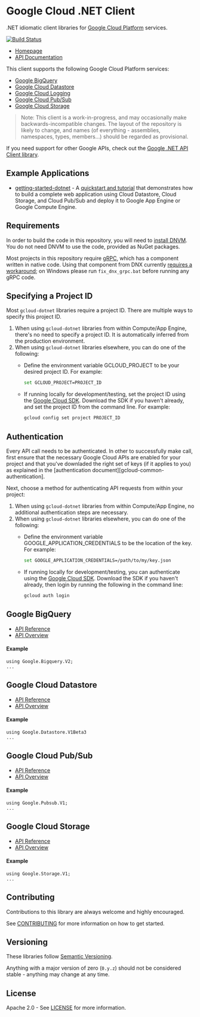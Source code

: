 # Google Cloud .NET Client
.NET idiomatic client libraries for [Google Cloud Platform][cloud-platform] services.

[![Build Status](https://travis-ci.org/GoogleCloudPlatform/gcloud-dotnet.svg?branch=master)](https://travis-ci.org/GoogleCloudPlatform/gcloud-dotnet)

* [Homepage][language-landing-dotnet]
* [API Documentation][api-reference-dotnet]

This client supports the following Google Cloud Platform services:

* [Google BigQuery](#google-bigquery)
* [Google Cloud Datastore](#google-cloud-datastore)
* [Google Cloud Logging](#google-cloud-logging)
* [Google Cloud Pub/Sub](#google-cloud-pubsub)
* [Google Cloud Storage](#google-cloud-storage)

> Note: This client is a work-in-progress, and may occasionally
> make backwards-incompatible changes. The layout of the repository
> is likely to change, and names (of everything - assemblies,
> namespaces, types, members...) should be regarded as provisional.

If you need support for other Google APIs, check out the [Google .NET API Client library][google-api-dotnet-client].

## Example Applications

* [getting-started-dotnet] - A [quickstart and tutorial][language-landing-dotnet] that demonstrates how to build a complete web application using Cloud Datastore, Cloud Storage, and Cloud Pub/Sub and deploy it to Google App Engine or Google Compute Engine.

## Requirements

In order to build the code in this repository, you will need
to [install DNVM][dnvm]. You do not need DNVM to use the code,
provided as NuGet packages.

Most projects in this repository require [gRPC], which has a
component written in native code. Using that component from DNX
currently [requires a workaround][grpc-workaround]; on Windows please run `fix_dnx_grpc.bat`
before running any gRPC code.

## Specifying a Project ID

Most `gcloud-dotnet` libraries require a project ID.  There are multiple ways to specify this project ID.

1. When using `gcloud-dotnet` libraries from within Compute/App Engine, there's no need to specify a project ID.  It is automatically inferred from the production environment.
2. When using `gcloud-dotnet` libraries elsewhere, you can do one of the following:
    * Define the environment variable GCLOUD_PROJECT to be your desired project ID. For example:

      ```bash
      set GCLOUD_PROJECT=PROJECT_ID
      ```
    * If running locally for development/testing, set the project ID using the [Google Cloud SDK][google-cloud-sdk].  Download the SDK if you haven't already, and set the project ID from the command line. For example:

      ```bash
      gcloud config set project PROJECT_ID
      ```

## Authentication
Every API call needs to be authenticated. In other to successfully make call, first ensure that the necessary Google Cloud APIs are enabled for your project and that you've downladed the right set of keys (if it applies to you) as explained in the [authentication document][gcloud-common-authentication].

Next, choose a method for authenticating API requests from within your project:

1. When using `gcloud-dotnet` libraries from within Compute/App Engine, no additional authentication steps are necessary.
2. When using `gcloud-dotnet` libraries elsewhere, you can do one of the following:
    * Define the environment variable GOOGLE_APPLICATION_CREDENTIALS to be the location of the key.  For example:

      ```bash
      set GOOGLE_APPLICATION_CREDENTIALS=/path/to/my/key.json
      ``` 
    * If running locally for development/testing, you can authenticate using the [Google Cloud SDK][google-cloud-sdk].  Download the SDK if you haven't already, then login by running the following in the command line:

      ```bash
      gcloud auth login
      ```

## Google BigQuery

- [API Reference][cloud-bigquery-ref]
- [API Overview][cloud-bigquery-docs]

#### Example

```dotnet
using Google.Bigquery.V2;
...
```

## Google Cloud Datastore

- [API Reference][cloud-datastore-ref]
- [API Overview][cloud-datastore-docs]

#### Example

```dotnet
using Google.Datastore.V1Beta3
...
```

## Google Cloud Pub/Sub

- [API Reference][cloud-pubsub-ref]
- [API Overview][cloud-pubsub-docs]

#### Example

```dotnet
using Google.Pubsub.V1;
...
```

## Google Cloud Storage

- [API Reference][cloud-storage-ref]
- [API Overview][cloud-storage-docs]

#### Example

```dotnet
using Google.Storage.V1;
...
```

## Contributing

Contributions to this library are always welcome and highly encouraged.

See [CONTRIBUTING] for more information on how to get started.

## Versioning

These libraries follow [Semantic Versioning](http://semver.org/).

Anything with a major version of zero (``0.y.z``) should not be
considered stable - anything may change at any time.

## License

Apache 2.0 - See [LICENSE] for more information.


[CONTRIBUTING]:https://github.com/GoogleCloudPlatform/gcloud-dotnet/blob/master/CONTRIBUTING.md
[LICENSE]: https://github.com/GoogleCloudPlatform/gcloud-dotnet/blob/master/LICENSE
[cloud-platform]: https://cloud.google.com/
[language-landing-dotnet]: https://cloud.google.com/dotnet/
[api-reference-dotnet]: http://googlecloudplatform.github.io/gcloud-dotnet/
[google-api-dotnet-client]: https://github.com/google/google-api-dotnet-client
[getting-started-dotnet]: https://github.com/GoogleCloudPlatform/getting-started-dotnet/
[cloud-common-authentication]: https://github.com/GoogleCloudPlatform/gcloud-common/blob/master/authentication/readme.md#authentication
[google-cloud-sdk]: https://cloud.google.com/sdk/
[google-download-sdk]: https://cloud.google.com/sdk/docs/
[cloud-bigquery-ref]: http://googlecloudplatform.github.io/gcloud-dotnet/api/Google.Bigquery.V2.html
[cloud-datastore-ref]: http://googlecloudplatform.github.io/gcloud-dotnet/api/Google.Datastore.V1Beta3.html
[cloud-logging-ref]: http://googlecloudplatform.github.io/gcloud-dotnet/api/Google.Logging.V2.html
[cloud-pubsub-ref]: http://googlecloudplatform.github.io/gcloud-dotnet/api/Google.Pubsub.V1.html
[cloud-storage-ref]: http://googlecloudplatform.github.io/gcloud-dotnet/api/Google.Storage.V1.html
[cloud-bigquery-docs]: https://cloud.google.com/bigquery/
[cloud-datastore-docs]: https://cloud.google.com/datastore/
[cloud-logging-docs]: https://cloud.google.com/logging/
[cloud-pubsub-docs]: https://cloud.google.com/pubsub/
[cloud-storage-docs]: https://cloud.google.com/storage/
[dnvm]: http://docs.asp.net/en/latest/getting-started/index.html
[gRPC]: http://grpc.io
[grpc-workaround]: https://github.com/grpc/grpc/issues/4872
